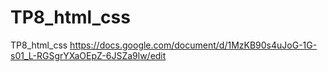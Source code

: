 # TP8_html_css
TP8_html_css
https://docs.google.com/document/d/1MzKB90s4uJoG-1G-s01_L-RGSgrYXaOEpZ-6JSZa9lw/edit
